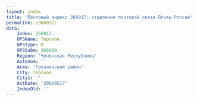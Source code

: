 ```yaml
---
layout: index
title: 'Почтовый индекс 366017: отделение почтовой связи Почты России'
permalink: /366017/
data:
    Index: 366017
    OPSName: Терское
    OPSType: О
    OPSSubm: 366000
    Region: 'Чеченская Республика'
    Autonom: ''
    Area: 'Грозненский район'
    City: Терское
    City1: ''
    ActDate: '20020517'
    IndexOld: ''
---
```

